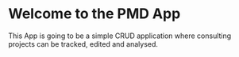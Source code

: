 # Welcome to the PMD App

This App is going to be a simple CRUD application where consulting projects can be tracked, edited and analysed.

